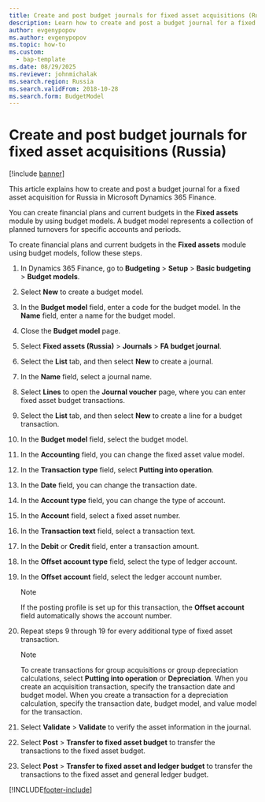 ```yaml
---
title: Create and post budget journals for fixed asset acquisitions (Russia)
description: Learn how to create and post a budget journal for a fixed asset acquisition for Russia in Microsoft Dynamics 365 Finance.
author: evgenypopov
ms.author: evgenypopov
ms.topic: how-to
ms.custom: 
  - bap-template
ms.date: 08/29/2025
ms.reviewer: johnmichalak
ms.search.region: Russia
ms.search.validFrom: 2018-10-28
ms.search.form: BudgetModel
---
```


# Create and post budget journals for fixed asset acquisitions (Russia)

[!include [banner](../../includes/banner.md)]

This article explains how to create and post a budget journal for a fixed asset acquisition for Russia in Microsoft Dynamics 365 Finance.

You can create financial plans and current budgets in the **Fixed assets** module by using budget models. A budget model represents a collection of planned turnovers for specific accounts and periods.

To create financial plans and current budgets in the **Fixed assets** module using budget models, follow these steps.

1. In Dynamics 365 Finance, go to **Budgeting** \> **Setup** \> **Basic budgeting** \> **Budget models**.
1. Select **New** to create a budget model.
1. In the **Budget model** field, enter a code for the budget model. In the **Name** field, enter a name for the budget model.
1. Close the **Budget model** page.
1. Select **Fixed assets (Russia)** \> **Journals** \> **FA budget journal**.
1. Select the **List** tab, and then select **New** to create a journal.
1. In the **Name** field, select a journal name.
1. Select **Lines** to open the **Journal voucher** page, where you can enter fixed asset budget transactions.
1. Select the **List** tab, and then select **New** to create a line for a budget transaction.
1. In the **Budget model** field, select the budget model.
1. In the **Accounting** field, you can change the fixed asset value model.
1. In the **Transaction type** field, select **Putting into operation**.
1. In the **Date** field, you can change the transaction date.
1. In the **Account type** field, you can change the type of account.
1. In the **Account** field, select a fixed asset number.
1. In the **Transaction text** field, select a transaction text.
1. In the **Debit** or **Credit** field, enter a transaction amount.
1. In the **Offset account type** field, select the type of ledger account.
1. In the **Offset account** field, select the ledger account number.

    > [!NOTE]
    > If the posting profile is set up for this transaction, the **Offset account** field automatically shows the account number.

1. Repeat steps 9 through 19 for every additional type of fixed asset transaction.

    > [!NOTE]
    > To create transactions for group acquisitions or group depreciation calculations, select **Putting into operation** or **Depreciation**. When you create an acquisition transaction, specify the transaction date and budget model. When you create a transaction for a depreciation calculation, specify the transaction date, budget model, and value model for the transaction.

1. Select **Validate** \> **Validate** to verify the asset information in the journal.
1. Select **Post** \> **Transfer to fixed asset budget** to transfer the transactions to the fixed asset budget.
1. Select **Post** \> **Transfer to fixed asset and ledger budget** to transfer the transactions to the fixed asset and general ledger budget.


[!INCLUDE[footer-include](../../../includes/footer-banner.md)]
